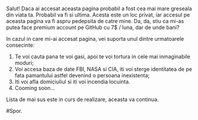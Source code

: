 Salut! Daca ai accesat aceasta pagina probabil a fost cea mai mare greseala din viata ta. Probabil va fi si ultima.
Acesta este un loc privat, iar accesul pe aceasta pagina va fi aspru pedepsita de catre mine.
Da, da, stiu ca mi-as putea face premium account pe GitHub cu 7$ / luna, dar de unde bani?

In cazul in care mi-ai accesat pagina, vei suporta unul dintre urmatoarele consecinte:
1) Te voi cauta pana te voi gasi, apoi te voi tortura in cele mai inmaginabile moduri;
2) Voi accesa baza de date FBI, NASA si CIA, iti voi sterge identitatea de pe fata pamantului astfel devenind o persoana inexistenta;
3) Iti voi afla domiciuliul si iti voi incendia locuinta.
4) Cooming soon...

Lista de mai sus este in curs de realizare, aceasta va continua.

#Spor.
